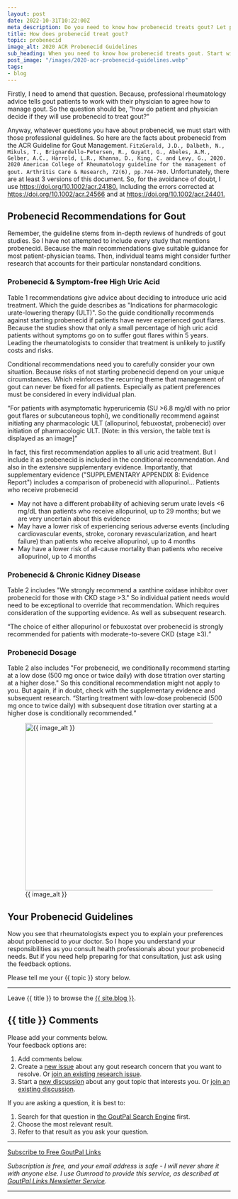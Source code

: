 ```yaml
---
layout: post
date: 2022-10-31T10:22:00Z
meta_description: Do you need to know how probenecid treats gout? Let professional rheumatologists tell you. Start with the 2020 ACR Probenecid Guidelines.
title: How does probenecid treat gout?
topic: probenecid
image_alt: 2020 ACR Probenecid Guidelines
sub_heading: When you need to know how probenecid treats gout. Start with the 2020 ACR probenecid guidelines.
post_image: "/images/2020-acr-probenecid-guidelines.webp"
tags:
- blog
---
```

<p>Firstly, I need to amend that question. Because, professional rheumatology advice tells gout patients to work with their physician to agree how to manage gout. So the question should be, "how do patient and physician decide if they will use probenecid to treat gout?"</p>
<p>Anyway, whatever questions you have about probenecid, we must start with those professional guidelines. So here are the facts about probenecid from the ACR Guideline for Gout Management.
<code>FitzGerald, J.D., Dalbeth, N., Mikuls, T., Brignardello‐Petersen, R., Guyatt, G., Abeles, A.M., Gelber, A.C., Harrold, L.R., Khanna, D., King, C. and Levy, G., 2020. 2020 American College of Rheumatology guideline for the management of gout. Arthritis Care &amp; Research, 72(6), pp.744-760.</code>
Unfortunately, there are at least 3 versions of this document. So, for the avoidance of doubt, I use <a href="https://doi.org/10.1002/acr.24180." target="_blank">https://doi.org/10.1002/acr.24180.</a> Including the errors corrected at <a href="https://doi.org/10.1002/acr.24566" target="_blank">https://doi.org/10.1002/acr.24566</a> and at <a href="https://doi.org/10.1002/acr.24401." target="_blank">https://doi.org/10.1002/acr.24401.</a></p>
<h2 id="gout">Probenecid Recommendations for Gout</h2>
<p>Remember, the guideline stems from in-depth reviews of hundreds of gout studies. So I have not attempted to include every study that mentions probenecid. Because the main recommendations give suitable guidance for most patient-physician teams. Then, individual teams might consider further research that accounts for their particular nonstandard conditions.</p>
<h3 id="symptomfree">Probenecid &amp; Symptom-free High Uric Acid</h3>
<p>Table 1 recommendations give advice about deciding to introduce uric acid treatment. Which the guide describes as "Indications for pharmacologic urate-lowering therapy (ULT)". So the guide conditionally recommends against starting probenecid if patients have never experienced gout flares. Because the studies show that only a small percentage of high uric acid patients without symptoms go on to suffer gout flares within 5 years. Leading the rheumatologists to consider that treatment is unlikely to justify costs and risks.</p>
<p>Conditional recommendations need you to carefully consider your own situation. Because risks of not starting probenecid depend on your unique circumstances. Which reinforces the recurring theme that management of gout can never be fixed for all patients. Especially as patient preferences must be considered in every individual plan.</p>
<p><q cite="https://doi.org/10.1002/acr.24180">For patients with asymptomatic hyperuricemia (SU &gt;6.8 mg/dl with no prior gout flares or subcutaneous tophi), we conditionally recommend against initiating any pharmacologic ULT (allopurinol, febuxostat, probenecid) over initiation of pharmacologic ULT.
[Note: in this version, the table text is displayed as an image]</q></p>
<p>In fact, this first recommendation applies to all uric acid treatment. But I include it as probenecid is included in the conditional recommendation. And also in the extensive supplementary evidence. Importantly, that supplementary evidence ("SUPPLEMENTARY APPENDIX 8: Evidence Report") includes a comparison of probenecid with allopurinol…
Patients who receive probenecid</p>
<ul>
<li>May not have a different probability of achieving serum urate levels &lt;6 mg/dL than patients who receive allopurinol, up to 29
months; but we are very uncertain about this evidence</li>
<li>May have a lower risk of experiencing serious adverse events (including cardiovascular events, stroke, coronary
revascularization, and heart failure) than patients who receive allopurinol, up to 4 months</li>
<li>May have a lower risk of all-cause mortality than patients who receive allopurinol, up to 4 months</li>
</ul>
<h3 id="ckd">Probenecid &amp; Chronic Kidney Disease</h3>
<p>Table 2 includes "We strongly recommend a xanthine oxidase inhibitor over probenecid for those with CKD stage &gt;3." So individual patient needs would need to be exceptional to override that recommendation. Which requires consideration of the supporting evidence. As well as subsequent research.</p>
<p><q cite="https://doi.org/10.1002/acr.24180">The choice of either allopurinol or febuxostat over probenecid is strongly recommended for patients with moderate-to-severe CKD (stage ≥3).</q></p>
<h3 id="dosage">Probenecid Dosage</h3>
<p>Table 2 also includes "For probenecid, we conditionally recommend starting at a low dose (500 mg once or twice daily) with dose titration over starting at a higher dose." So this conditional recommendation might not apply to you. But again, if in doubt, check with the supplementary evidence and subsequent research.
<q cite="https://doi.org/10.1002/acr.24180">Starting treatment with low-dose probenecid (500 mg once to twice daily) with subsequent dose titration over starting at a higher dose is conditionally recommended.</q></p>
<figure id="image" class="inner">
<img src="{{ post_image }}" alt="{{ image_alt }}"  width="610" height="377">
  <figcaption>{{ image_alt }}</figcaption>
</figure>
<h2 id="next">Your Probenecid Guidelines</h2>

Now you see that rheumatologists expect you to explain your preferences about probenecid to your doctor. So I hope you understand your responsibilities as you consult health professionals about your probenecid needs. But if you need help preparing for that consultation, just ask using the feedback options.

Please tell me your {{ topic }} story below.

<hr>
Leave {{ title }} to browse the <a href="/blog">{{ site.blog }}</a>.

<h2 id="comments">{{ title }} Comments</h2>
<p>Please add your comments below.<br />
Your feedback options are:</p>
<ol>
<li>Add comments below.</li>
<li>Create a <a href="https://github.com/kct2020/goutpal-info-11ty/issues/new/choose">new issue</a> about any gout research concern that you want to resolve. Or <a href="https://github.com/kct2020/goutpal-info-11ty/issues">join an existing research issue</a>.</li>
<li>Start a <a href="https://github.com/kct2020/goutpal-com-skeleventy/discussions/new">new discussion</a> about any gout topic that interests you. Or <a href="https://github.com/kct2020/goutpal-com-skeleventy/discussions">join an existing discussion</a>.</li>
</ol>
<p>If you are asking a question, it is best to:</p>
<ol>
<li>Search for that question in <a href="https://cse.google.com/cse?cof=FORID:0&cx=partner-pub-4857169685716700:9780732506">the GoutPal Search Engine</a> first.</li>
<li>Choose the most relevant result.</li>
<li>Refer to that result as you ask your question.</li>
</ol>
<script src="https://giscus.app/client.js"
        data-repo="kct2020/goutpal-com-skeleventy"
        data-repo-id="R_kgDOGVSRQQ"
        data-category="GoutPal Links Comments🗣"
        data-category-id="DIC_kwDOGVSRQc4CRbFp"
        data-mapping="title"
        data-strict="0"
        data-reactions-enabled="1"
        data-emit-metadata="1"
        data-input-position="top"
        data-theme="light_tritanopia"
        data-lang="en"
        data-loading="lazy"
        crossorigin="anonymous"
        async>
</script>
<script src="https://gumroad.com/js/gumroad.js" type="text/javascript"></script>
<hr><a class="gumroad-button" href="https://keithctaylor.gumroad.com/l/rqmqt?a=888958067&wanted=true&price=0" data-gumroad-single-product="true" target="_blank">Subscribe to Free GoutPal Links <span class="gumroad-button-logo"></span></a>
<p><i>Subscription is free, and your email address is safe - I will never share it with anyone else. I use Gumroad to provide this service, as described at <a href="https://goutpal.com/blog/goutpal-notifications/">GoutPal Links Newsletter Service</a>.</i></p><hr>